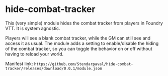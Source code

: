 # hide-combat-tracker
This (very simple) module hides the combat tracker from players in Foundry VTT. It is system agnostic.

Players will see a blank combat tracker, while the GM can still see and access it as usual. The module adds a setting to enable/disable the hiding of the combat tracker, so you can toggle the behavior on or off without having to reload your world.

Manifest link: `https://github.com/Stendarpaval/hide-combat-tracker/releases/download/0.0.1/module.json`
